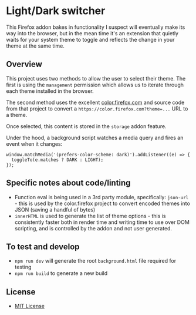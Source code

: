 # Light/Dark switcher

This Firefox addon bakes in functionality I suspect will eventually make its way into the browser, but in the mean time it's an extension that quietly waits for your system theme to toggle and reflects the change in your theme at the same time.

## Overview

This project uses two methods to allow the user to select their theme. The first is using the `management` permission which allows us to iterate through each theme installed in the browser.

The second method uses the excellent [color.firefox.com](https://color.firefox.com) and source code from that project to convert a `https://color.firefox.com?theme=...` URL to a theme.

Once selected, this content is stored in the `storage` addon feature.

Under the hood, a background script watches a media query and fires an event when it changes:

```
window.matchMedia('(prefers-color-scheme: dark)').addListener((e) => {
  toggleTo(e.matches ? DARK : LIGHT);
});
```

## Specific notes about code/linting

- Function eval is being used in a 3rd party module, specifically: `json-url` - this is used by the color.firefox project to convert encoded themes into JSON (saving a handful of bytes)
- `innerHTML` is used to generate the list of theme options - this is consistently faster both in render time and writing time to use over DOM scripting, and is controlled by the addon and not user generated.

## To test and develop

- `npm run dev` will generate the root `background.html` file required for testing
- `npm run build` to generate a new build

## License

- [MIT License](https://rem.mit-license.org/)
